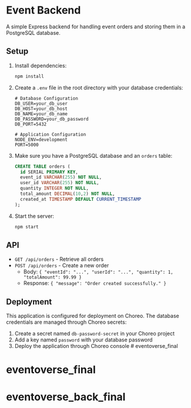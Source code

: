 # Event Backend

A simple Express backend for handling event orders and storing them in a PostgreSQL database.

## Setup

1. Install dependencies:
   ```bash
   npm install
   ```

2. Create a `.env` file in the root directory with your database credentials:
   ```env
   # Database Configuration
   DB_USER=your_db_user
   DB_HOST=your_db_host
   DB_NAME=your_db_name
   DB_PASSWORD=your_db_password
   DB_PORT=5432

   # Application Configuration
   NODE_ENV=development
   PORT=5000
   ```

3. Make sure you have a PostgreSQL database and an `orders` table:
   ```sql
   CREATE TABLE orders (
     id SERIAL PRIMARY KEY,
     event_id VARCHAR(255) NOT NULL,
     user_id VARCHAR(255) NOT NULL,
     quantity INTEGER NOT NULL,
     total_amount DECIMAL(10,2) NOT NULL,
     created_at TIMESTAMP DEFAULT CURRENT_TIMESTAMP
   );
   ```

4. Start the server:
   ```bash
   npm start
   ```

## API

- `GET /api/orders` - Retrieve all orders
- `POST /api/orders` - Create a new order
  - Body: `{ "eventId": "...", "userId": "...", "quantity": 1, "totalAmount": 99.99 }`
  - Response: `{ "message": "Order created successfully." }`

## Deployment

This application is configured for deployment on Choreo. The database credentials are managed through Choreo secrets:

1. Create a secret named `db-password-secret` in your Choreo project
2. Add a key named `password` with your database password
3. Deploy the application through Choreo console # eventoverse_final
# eventoverse_final
# eventoverse_back_final
